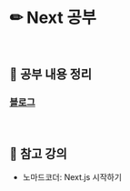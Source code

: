 # ✏ Next 공부

<br>

## 📄 공부 내용 정리
### <a href='https://sorrel012.tistory.com/category/%ED%81%B4%EB%9D%BC%EC%9D%B4%EC%96%B8%ED%8A%B8/Next.js'>블로그</a>

<br>

## 📁 참고 강의
- 노마드코더: Next.js 시작하기
